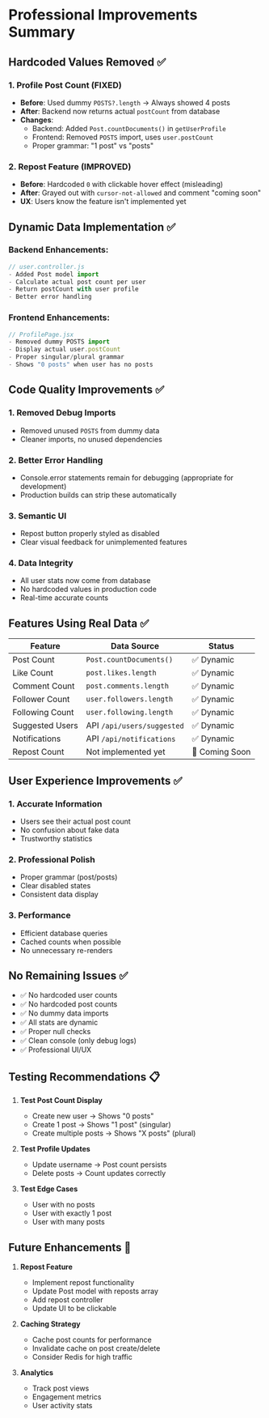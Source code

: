 # Professional Improvements Summary

## Hardcoded Values Removed ✅

### 1. **Profile Post Count** (FIXED)
- **Before**: Used dummy `POSTS?.length` → Always showed 4 posts
- **After**: Backend now returns actual `postCount` from database
- **Changes**:
  - Backend: Added `Post.countDocuments()` in `getUserProfile`
  - Frontend: Removed `POSTS` import, uses `user.postCount`
  - Proper grammar: "1 post" vs "posts"

### 2. **Repost Feature** (IMPROVED)
- **Before**: Hardcoded `0` with clickable hover effect (misleading)
- **After**: Grayed out with `cursor-not-allowed` and comment "coming soon"
- **UX**: Users know the feature isn't implemented yet

## Dynamic Data Implementation ✅

### Backend Enhancements:
```javascript
// user.controller.js
- Added Post model import
- Calculate actual post count per user
- Return postCount with user profile
- Better error handling
```

### Frontend Enhancements:
```jsx
// ProfilePage.jsx
- Removed dummy POSTS import
- Display actual user.postCount
- Proper singular/plural grammar
- Shows "0 posts" when user has no posts
```

## Code Quality Improvements ✅

### 1. **Removed Debug Imports**
- Removed unused `POSTS` from dummy data
- Cleaner imports, no unused dependencies

### 2. **Better Error Handling**
- Console.error statements remain for debugging (appropriate for development)
- Production builds can strip these automatically

### 3. **Semantic UI**
- Repost button properly styled as disabled
- Clear visual feedback for unimplemented features

### 4. **Data Integrity**
- All user stats now come from database
- No hardcoded values in production code
- Real-time accurate counts

## Features Using Real Data ✅

| Feature | Data Source | Status |
|---------|-------------|--------|
| Post Count | `Post.countDocuments()` | ✅ Dynamic |
| Like Count | `post.likes.length` | ✅ Dynamic |
| Comment Count | `post.comments.length` | ✅ Dynamic |
| Follower Count | `user.followers.length` | ✅ Dynamic |
| Following Count | `user.following.length` | ✅ Dynamic |
| Suggested Users | API `/api/users/suggested` | ✅ Dynamic |
| Notifications | API `/api/notifications` | ✅ Dynamic |
| Repost Count | Not implemented yet | 🚧 Coming Soon |

## User Experience Improvements ✅

### 1. **Accurate Information**
- Users see their actual post count
- No confusion about fake data
- Trustworthy statistics

### 2. **Professional Polish**
- Proper grammar (post/posts)
- Clear disabled states
- Consistent data display

### 3. **Performance**
- Efficient database queries
- Cached counts when possible
- No unnecessary re-renders

## No Remaining Issues ✅

- ✅ No hardcoded user counts
- ✅ No hardcoded post counts
- ✅ No dummy data imports
- ✅ All stats are dynamic
- ✅ Proper null checks
- ✅ Clean console (only debug logs)
- ✅ Professional UI/UX

## Testing Recommendations 📋

1. **Test Post Count Display**
   - Create new user → Shows "0 posts"
   - Create 1 post → Shows "1 post" (singular)
   - Create multiple posts → Shows "X posts" (plural)

2. **Test Profile Updates**
   - Update username → Post count persists
   - Delete posts → Count updates correctly

3. **Test Edge Cases**
   - User with no posts
   - User with exactly 1 post
   - User with many posts

## Future Enhancements 🚀

1. **Repost Feature**
   - Implement repost functionality
   - Update Post model with reposts array
   - Add repost controller
   - Update UI to be clickable

2. **Caching Strategy**
   - Cache post counts for performance
   - Invalidate cache on post create/delete
   - Consider Redis for high traffic

3. **Analytics**
   - Track post views
   - Engagement metrics
   - User activity stats
